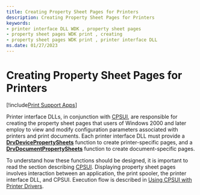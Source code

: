 ```yaml
---
title: Creating Property Sheet Pages for Printers
description: Creating Property Sheet Pages for Printers
keywords:
- printer interface DLL WDK , property sheet pages
- property sheet pages WDK print , creating
- property sheet pages WDK print , printer interface DLL
ms.date: 01/27/2023
---
```


# Creating Property Sheet Pages for Printers

[!include[Print Support Apps](../includes/print-support-apps.md)]

Printer interface DLLs, in conjunction with [CPSUI](common-property-sheet-user-interface.md), are responsible for creating the property sheet pages that users of Windows 2000 and later employ to view and modify configuration parameters associated with printers and print documents. Each printer interface DLL must provide a [**DrvDevicePropertySheets**](/windows-hardware/drivers/ddi/winddiui/nf-winddiui-drvdevicepropertysheets) function to create printer-specific pages, and a [**DrvDocumentPropertySheets**](/windows-hardware/drivers/ddi/winddiui/nf-winddiui-drvdocumentpropertysheets) function to create document-specific pages.

To understand how these functions should be designed, it is important to read the section describing [CPSUI](common-property-sheet-user-interface.md). Displaying property sheet pages involves interaction between an application, the print spooler, the printer interface DLL, and CPSUI. Execution flow is described in [Using CPSUI with Printer Drivers](using-cpsui-with-printer-drivers.md).

